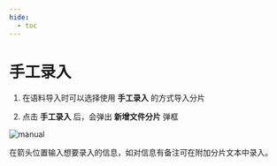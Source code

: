 ```yaml
---
hide:
  - toc
---
```


# 手工录入

1. 在语料导入时可以选择使用 **手工录入** 的方式导入分片

2. 点击 **手工录入** 后，会弹出 **新增文件分片** 弹框

![manual](./images/manual.png)

在箭头位置输入想要录入的信息，如对信息有备注可在附加分片文本中录入。
